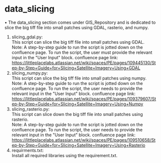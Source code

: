 # data_slicing

• The data_slicing section comes under GIS_Repository and is dedicated to slice the big tiff file into small patches using GDAL, rasterio, and numpy.<br>
1. slicing_gdal.py:<br>
This script can slice the big tiff file into small patches using GDAL.<br>
Note: A step-by-step guide to run the script is jotted down on the confluence page. To run the script, the user must provide the relevant input in the "User Input" block.
confluence page link: https://littleplacelabs.atlassian.net/wiki/spaces/PE/pages/109445130/Step-by-Step+Guide+for+Slicing+Satellite+Imagery+Using+GDAL
2. slicing_numpy.py:<br>
This script can slice the big tiff file into small patches using numpy.<br>
Note: A step-by-step guide to run the script is jotted down on the confluence page. To run the script, the user needs to provide the relevant input in the "User Input" block.
confluence page link: https://littleplacelabs.atlassian.net/wiki/spaces/PE/pages/109379607/Step-by-Step+Guide+for+Slicing+Satellite+Imagery+Using+Numpy
3. slicing_rasterio.py:<br>
This script can slice down the big tiff file into small patches using rasterio.<br>
Note: A step-by-step guide to run the script is jotted down on the confluence page. To run the script, the user needs to provide the relevant input in the "User Input" block.
confluence page link: https://littleplacelabs.atlassian.net/wiki/spaces/PE/pages/109510658/Step-by-Step+Guide+for+Slicing+Satellite+Imagery+Using+Rasterio
4. requirments.txt:<br>
Install all required libraries using the requirement.txt.<br>


